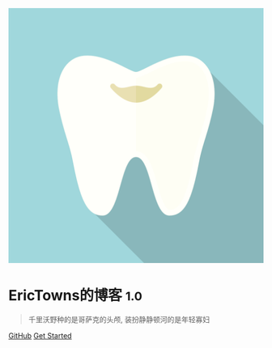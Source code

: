 ![logo](./logo.svg)

# EricTowns的博客 <small>1.0</small>

> 千里沃野种的是哥萨克的头颅, 装扮静静顿河的是年轻寡妇

[GitHub](https://github.com/EricTownsChina/erictownschina.github.io)
[Get Started](./README.md)
